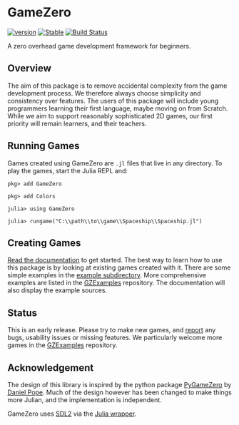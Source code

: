 # GameZero

[![version](https://juliahub.com/docs/GameZero/version.svg)](https://juliahub.com/ui/Packages/GameZero/tTDGf)
[![Stable](https://img.shields.io/badge/docs-stable-blue.svg)](https://juliahub.com/docs/GameZero/tTDGf/)
[![Build Status](https://travis-ci.org/aviks/GameZero.jl.svg?branch=master)](https://travis-ci.com/aviks/GameZero.jl)

A zero overhead game development framework for beginners.

## Overview
The aim of this package is to remove accidental complexity from the game development process. We therefore always choose simplicity and consistency over features. The users of this package will include young programmers learning their first language, maybe moving on from Scratch. While we aim to support reasonably sophisticated 2D games, our first priority will remain learners, and their teachers.

## Running Games

Games created using GameZero are `.jl` files that live in any directory. 
To play the games, start the Julia REPL and:

```
pkg> add GameZero

pkg> add Colors

julia> using GameZero

julia> rungame("C:\\path\\to\\game\\Spaceship\\Spaceship.jl")

```

## Creating Games
[Read the documentation](https://juliahub.com/docs/GameZero/tTDGf/) to get started. The best way to learn how to use this package is by looking at existing games created with it. There are some simple examples in the [example subdirectory](https://github.com/aviks/GameZero.jl/tree/master/example/BasicGame). More comprehensive examples are listed in the [GZExamples](https://github.com/SquidSinker/GZExamples) repository. The documentation will also display the example sources. 

## Status
This is an early release. Please try to make new games, and [report](https://github.com/aviks/GameZero.jl/issues) any bugs, usability issues or missing features. We particularly welcome more games in the [GZExamples](https://github.com/SquidSinker/GZExamples) repository.

## Acknowledgement
The design of this library is inspired by the python package [PyGameZero](https://pygame-zero.readthedocs.io) by [Daniel Pope](https://github.com/lordmauve). Much of the design however has been changed to make things more Julian, and the implementation is independent.

GameZero uses [SDL2](https://www.libsdl.org/) via the [Julia wrapper](https://github.com/jonathanBieler/SimpleDirectMediaLayer.jl).